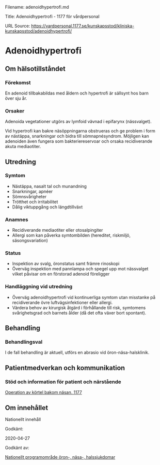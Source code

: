Filename: adenoidhypertrofi.md

Title: Adenoidhypertrofi - 1177 för vårdpersonal

URL Source: https://vardpersonal.1177.se/kunskapsstod/kliniska-kunskapsstod/adenoidhypertrofi/

Adenoidhypertrofi
=================

Om hälsotillståndet
-------------------

### Förekomst

En adenoid tillbakabildas med åldern och hypertrofi är sällsynt hos barn över sju år.

### Orsaker

Adenoida vegetationer utgörs av lymfoid vävnad i epifarynx (nässvalget).

Vid hypertrofi kan bakre näsöppningarna obstrueras och ge problem i form av nästäppa, snarkningar och bidra till sömnapnésyndrom. Möjligen kan adenoiden även fungera som bakteriereservoar och orsaka recidiverande akuta mediaotiter.

Utredning
---------

### Symtom

*   Nästäppa, nasalt tal och munandning
*   Snarkningar, apnéer
*   Sömnsvårigheter
*   Trötthet och irritabilitet
*   Dålig viktuppgång och längdtillväxt

### Anamnes

*   Recidiverande mediaotiter eller otosalpingiter
*   Allergi som kan påverka symtombilden (hereditet, riskmiljö, säsongsvariation)

### Status

*   Inspektion av svalg, öronstatus samt främre rinoskopi
*   Överväg inspektion med pannlampa och spegel upp mot nässvalget vilket påvisar om en förstorad adenoid föreligger

### Handläggning vid utredning

*   Överväg adenoidhypertrofi vid kontinuerliga symtom utan misstanke på recidiverande övre luftvägsinfektioner eller allergi.
*   Värdera behov av kirurgisk åtgärd i förhållande till risk, symtomens svårighetsgrad och barnets ålder (då det ofta växer bort spontant).

Behandling
----------

### Behandlingsval

I de fall behandling är aktuell, utförs en abrasio vid öron-näsa-halsklinik.

Patientmedverkan och kommunikation
----------------------------------

### Stöd och information för patient och närstående

[Operation av körtel bakom näsan, 1177](https://www.1177.se/behandling--hjalpmedel/operationer/operationer-av-ogon-oron-nasa-och-hals/operation-av-kortel-bakom-nasan/)

Om innehållet
-------------

Nationellt innehåll

Godkänt:

2020-04-27

Godkänt av:

[Nationellt programområde öron-, näsa-, halssjukdomar](https://kunskapsstyrningvard.se/kunskapsstyrningvard/programomradenochsamverkansgrupper/nationellaprogramomraden/npooronnasochhalssjukdomar.56470.html)
